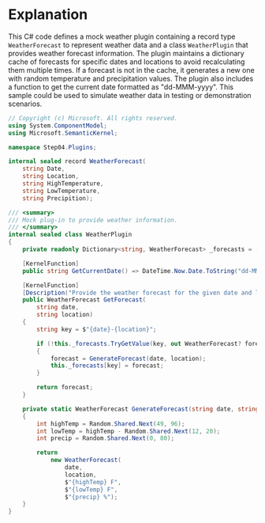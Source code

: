 # Explanation
This C# code defines a mock weather plugin containing a record type `WeatherForecast` to represent weather data and a class `WeatherPlugin` that provides weather forecast information. The plugin maintains a dictionary cache of forecasts for specific dates and locations to avoid recalculating them multiple times. If a forecast is not in the cache, it generates a new one with random temperature and precipitation values. The plugin also includes a function to get the current date formatted as "dd-MMM-yyyy". This sample could be used to simulate weather data in testing or demonstration scenarios.

```csharp
// Copyright (c) Microsoft. All rights reserved.
using System.ComponentModel;
using Microsoft.SemanticKernel;

namespace Step04.Plugins;

internal sealed record WeatherForecast(
    string Date,
    string Location,
    string HighTemperature,
    string LowTemperature,
    string Precipition);

/// <summary>
/// Mock plug-in to provide weather information.
/// </summary>
internal sealed class WeatherPlugin
{
    private readonly Dictionary<string, WeatherForecast> _forecasts = [];

    [KernelFunction]
    public string GetCurrentDate() => DateTime.Now.Date.ToString("dd-MMM-yyyy");

    [KernelFunction]
    [Description("Provide the weather forecast for the given date and location.  Dates farther than 15 days out will use historical data.")]
    public WeatherForecast GetForecast(
        string date,
        string location)
    {
        string key = $"{date}-{location}";

        if (!this._forecasts.TryGetValue(key, out WeatherForecast? forecast))
        {
            forecast = GenerateForecast(date, location);
            this._forecasts[key] = forecast;
        }

        return forecast;
    }

    private static WeatherForecast GenerateForecast(string date, string location)
    {
        int highTemp = Random.Shared.Next(49, 96);
        int lowTemp = highTemp - Random.Shared.Next(12, 20);
        int precip = Random.Shared.Next(0, 80);

        return
            new WeatherForecast(
                date,
                location,
                $"{highTemp} F",
                $"{lowTemp} F",
                $"{precip} %");
    }
}
```